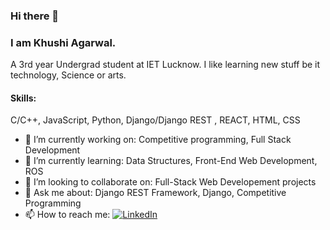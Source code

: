 ### Hi there 👋

### I am Khushi Agarwal.

A 3rd year Undergrad student at IET Lucknow. I like learning new stuff be it technology, Science or arts. 


#### Skills: 
C/C++, JavaScript, Python, Django/Django REST , REACT, HTML, CSS

- 🔭 I’m currently working on: Competitive programming, Full Stack Development
- 🌱 I’m currently learning: Data Structures, Front-End Web Development, ROS 
- 👯 I’m looking to collaborate on: Full-Stack Web Developement projects
- 💬 Ask me about: Django REST Framework, Django, Competitive Programming
- 📫 How to reach me: [![LinkedIn][2.2]][2]

<!-- Icons -->

[1.2]: http://i.imgur.com/wWzX9uB.png (twitter icon without padding)
[2.2]: https://raw.githubusercontent.com/MartinHeinz/MartinHeinz/master/linkedin-3-16.png (LinkedIn icon without padding)

<!-- Links to your social media accounts -->

[1]: https://twitter.com/Martin_Heinz_
[2]: https://www.linkedin.com/in/khushiagarwal/
